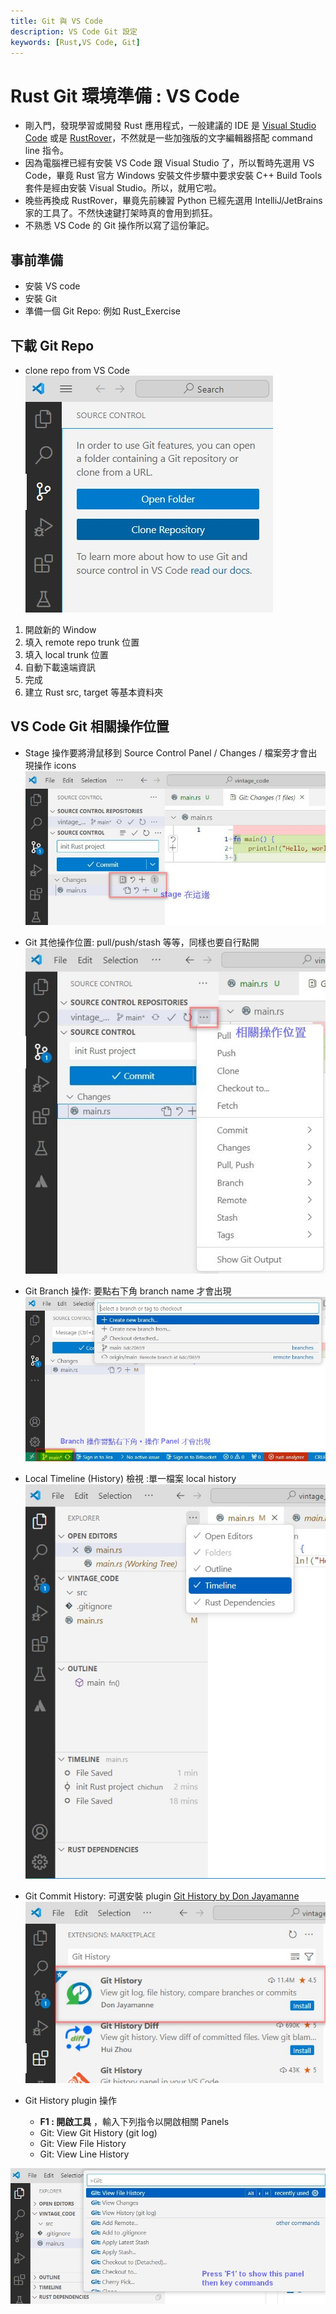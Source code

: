 ```yaml
---
title: Git 與 VS Code
description: VS Code Git 設定
keywords: [Rust,VS Code, Git]
---
```


# Rust Git 環境準備 : VS Code
* 剛入門，發現學習或開發 Rust 應用程式，一般建議的 IDE 是 [Visual Studio Code](https://code.visualstudio.com/download) 或是 [RustRover](https://www.jetbrains.com/rust/)，不然就是一些加強版的文字編輯器搭配 command line 指令。
* 因為電腦裡已經有安裝 VS Code 跟 Visual Studio 了，所以暫時先選用 VS Code，畢竟 Rust 官方 Windows 安裝文件步驟中要求安裝 C++ Build Tools 套件是經由安裝 Visual Studio。所以，就用它啦。
* 晚些再換成 RustRover，畢竟先前練習 Python 已經先選用 IntelliJ/JetBrains 家的工具了。不然快速鍵打架時真的會用到抓狂。
* 不熟悉 VS Code 的 Git 操作所以寫了這份筆記。


## 事前準備
* 安裝 VS code
* 安裝 Git
* 準備一個 Git Repo: 例如 Rust_Exercise

## 下載 Git Repo
* clone repo from VS Code  
![clone repo from VS Code](/img/rust/insect_totem_net_Git_001.jpg "clone repo from VS Code")
1. 開啟新的 Window
2. 填入 remote repo trunk 位置
3. 填入 local trunk 位置
4. 自動下載遠端資訊
5. 完成
6. 建立 Rust src, target 等基本資料夾

## VS Code Git 相關操作位置
* Stage 操作要將滑鼠移到 Source Control Panel / Changes / 檔案旁才會出現操作 icons   
![Stages 操做](/img/rust/insect_totem_net_Git_002.jpg "VS Code Stage operations")
* Git 其他操作位置: pull/push/stash 等等，同樣也要自行點開  
![Git Operations](/img/rust/insect_totem_net_Git_003.jpg "Git Operations")
* Git Branch 操作: 要點右下角 branch name 才會出現  
![Git Branch Operations](/img/rust/insect_totem_net_Git_005.jpg "Git Branch Operations")
* Local Timeline (History) 檢視 :單一檔案 local history    
![Git File Timeline](/img/rust/insect_totem_net_Git_004.jpg "Git File Timeline")
* Git Commit History: 可選安裝 plugin [Git History by Don Jayamanne](https://marketplace.visualstudio.com/items?itemName=donjayamanne.githistory)  
![Git Commit History](/img/rust/insect_totem_net_Git_006.jpg "Git Commit History")  

* Git History plugin 操作  
    * __F1 : 開啟工具__ ，輸入下列指令以開啟相關 Panels  
    * Git: View Git History (git log)   
    * Git: View File History   
    * Git: View Line History   
    
![Git History Plugin](/img/rust/insect_totem_net_Git_007.jpg "Git History Plugin")


